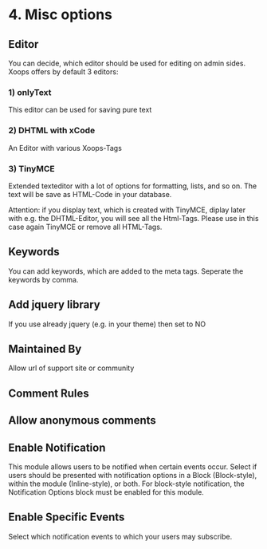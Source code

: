 # 4. Misc options 

## Editor

You can decide, which editor should be used for editing on admin sides. Xoops offers by default 3 editors:

### 1\) onlyText

This editor can be used for saving pure text

### 2\) DHTML with xCode

An Editor with various Xoops-Tags

### 3\) TinyMCE

Extended texteditor with a lot of options for formatting, lists, and so on. The text will be save as HTML-Code in your database.

Attention: if you display text, which is created with TinyMCE, diplay later with e.g. the DHTML-Editor, you will see all the Html-Tags. Please use in this case again TinyMCE or remove all HTML-Tags.

## Keywords

You can add keywords, which are added to the meta tags. Seperate the keywords by comma.

## Add jquery library

If you use already jquery \(e.g. in your theme\) then set to NO

## Maintained By

Allow url of support site or community

## Comment Rules

## Allow anonymous comments

## Enable Notification

This module allows users to be notified when certain events occur. Select if users should be presented with notification options in a Block \(Block-style\), within the module \(Inline-style\), or both. For block-style notification, the Notification Options block must be enabled for this module.

## Enable Specific Events

Select which notification events to which your users may subscribe.

